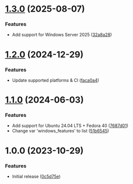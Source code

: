 # [1.3.0](https://github.com/de-it-krachten/ansible-role-windows_features/compare/v1.2.0...v1.3.0) (2025-08-07)


### Features

* Add support for Windows Server 2025 ([32a8a28](https://github.com/de-it-krachten/ansible-role-windows_features/commit/32a8a2826d7ac813088895097d1c10ebc7792de0))

# [1.2.0](https://github.com/de-it-krachten/ansible-role-windows_features/compare/v1.1.0...v1.2.0) (2024-12-29)


### Features

* Update supported platforms & CI ([faca0a4](https://github.com/de-it-krachten/ansible-role-windows_features/commit/faca0a433d54675246afbb758db3df31959f3188))

# [1.1.0](https://github.com/de-it-krachten/ansible-role-windows_features/compare/v1.0.0...v1.1.0) (2024-06-03)


### Features

* Add support for Ubuntu 24.04 LTS + Fedora 40 ([7687d01](https://github.com/de-it-krachten/ansible-role-windows_features/commit/7687d0133d4527b83174330e3e493975d0309061))
* Change var 'windows_features' to list ([51b6545](https://github.com/de-it-krachten/ansible-role-windows_features/commit/51b65454d37a16d54553e86cdf263a7e697048c3))

# 1.0.0 (2023-10-29)


### Features

* Initial release ([0c5d75e](https://github.com/de-it-krachten/ansible-role-windows_features/commit/0c5d75e96be20957084b5e145c8a26b5116dc72f))

